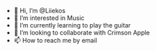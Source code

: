 - 👋 Hi, I’m @Liiekos
- 👀 I’m interested in Music
- 🌱 I’m currently learning to play the guitar
- 💞️ I’m looking to collaborate with Crimson Apple
- 📫 How to reach me by email

<!---
Liiekos/Liiekos is a ✨ special ✨ repository because its `README.md` (this file) appears on your GitHub profile.
You can click the Preview link to take a look at your changes.
--->
